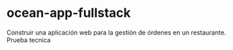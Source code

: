 # ocean-app-fullstack
Construir una aplicación web para la gestión de órdenes en un restaurante. Prueba tecnica

